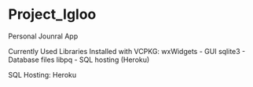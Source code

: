 # Project_Igloo
Personal Jounral App

Currently Used Libraries Installed with VCPKG:
wxWidgets - GUI
sqlite3 - Database files
libpq - SQL hosting (Heroku)

SQL Hosting:
Heroku

